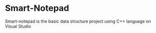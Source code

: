 # Smart-Notepad
Smart-notepad is the basic data structure project using C++ language on Visual Studio
